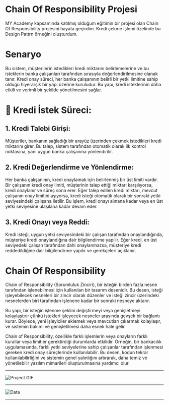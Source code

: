 # Chain Of Responsibility Projesi
MY Academy kapsamında katılmış olduğum eğitimin bir projesi olan Chain Of Responsibility projesini hayata geçirdim. Kredi çekme işlemi özelinde bu Design Pattrn örneğini oluşturdum.


# Senaryo
Bu sistem, müşterilerin istedikleri kredi miktarını belirlemelerine ve bu isteklerin banka çalışanları tarafından sırasıyla değerlendirilmesine olanak tanır. Kredi onay süreci, her banka çalışanının belirli bir yetki limitine sahip olduğu hiyerarşik bir yapı üzerine kuruludur. Bu yapı, kredi isteklerinin daha etkili ve verimli bir şekilde yönetilmesini sağlar.

# 🚀 Kredi İstek Süreci:
## 1. Kredi Talebi Girişi:

Müşteriler, bankanın sağladığı bir arayüz üzerinden çekmek istedikleri kredi miktarını girer. Bu talep, sistem tarafından otomatik olarak ilk kontrol noktasına, yani uygun banka çalışanına yönlendirilir.

## 2. Kredi Değerlendirme ve Yönlendirme:

Her banka çalışanının, kredi onaylamak için belirlenmiş bir üst limiti vardır. Bir çalışanın kredi onay limiti, müşterinin talep ettiği miktarı karşılıyorsa, kredi onaylanır ve süreç sona erer.
Eğer talep edilen kredi miktarı, mevcut çalışanın onay limitini aşıyorsa, kredi isteği otomatik olarak bir sonraki yetki seviyesindeki çalışana iletilir. Bu işlem, kredi onayı alınana kadar veya en üst yetki seviyesine ulaşılana kadar devam eder.

## 3. Kredi Onayı veya Reddi:

Kredi isteği, uygun yetki seviyesindeki bir çalışan tarafından onaylandığında, müşteriye kredi onaylandığına dair bilgilendirme yapılır.
Eğer kredi, en üst seviyedeki çalışan tarafından dahi onaylanmazsa, müşteriye kredi reddedildiğine dair bilgilendirme yapılır ve gerekçeleri açıklanır.


# Chain Of Responsibility

Chain of Responsibility (Sorumluluk Zinciri), bir isteğin birden fazla nesne tarafından işlenebilmesi için kullanılan bir tasarım desenidir. Bu desen, isteği işleyebilecek nesneleri bir zincir olarak düzenler ve isteği zincir üzerindeki nesnelerden biri tarafından işlenene kadar bir sonraki nesneye aktarır.

Bu yapı, bir isteğin işlenme şeklini değiştirmeyi veya genişletmeyi kolaylaştırır çünkü istekleri işleyecek nesneler arasında gevşek bir bağlantı kurar. Böylece, yeni işleyiciler eklemek veya mevcutları çıkarmak kolaylaşır, ve sistemin bakımı ve genişletilmesi daha esnek hale gelir.

Chain of Responsibility, özellikle farklı işlemlerin veya onayların farklı kurallar veya limitler gerektirdiği durumlarda etkilidir. Örneğin, bir bankacılık uygulamasında, farklı yetki seviyelerine sahip çalışanlar tarafından işlenmesi gereken kredi onay süreçlerinde kullanılabilir. Bu desen, kodun tekrar kullanılabilirliğini ve sistemin genel yalınlığını artırarak, daha temiz ve yönetilebilir yazılım mimarileri oluşturulmasına yardımcı olur.



******************************************

![Project GIF](https://github.com/talhayildiz99/ChainOfResponsibility/assets/84921617/f3b30198-ac97-4524-9e2a-357c7cfc0da0)


******************************************

![Data](https://github.com/talhayildiz99/ChainOfResponsibility/assets/84921617/3ec40ba9-9776-4245-9622-9cdce354b2d4)

******************************************

